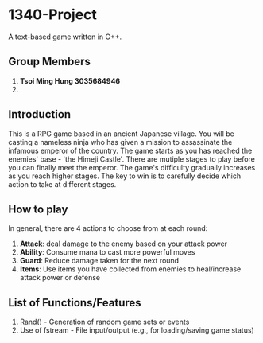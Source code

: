 # 1340-Project
A text-based game written in C++.

## Group Members
1. **Tsoi Ming Hung 3035684946**
2.

## Introduction
This is a RPG game based in an ancient Japanese village. You will be casting a nameless ninja who has given a mission to assassinate the infamous emperor of the country. The game starts as you has reached the enemies' base - 'the Himeji Castle'. There are mutiple stages to play before you can finally meet the emperor. The game's difficulty gradually increases as you reach higher stages. The key to win is to carefully decide which action to take at different stages.

## How to play
In general, there are 4 actions to choose from at each round: 
1. **Attack**: deal damage to the enemy based on your attack power
2. **Ability**: Consume mana to cast more powerful moves
3. **Guard**: Reduce damage taken for the next round
4. **Items**: Use items you have collected from enemies to heal/increase attack power or defense

## List of Functions/Features
1. Rand() - Generation of random game sets or events
2. Use of fstream - File input/output (e.g., for loading/saving game status)
